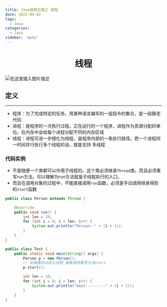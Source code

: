 ```yaml
---
title: Java成神之路之 线程
date: 2022-09-02
tags:
  - Java
categories:
  - Java
sidebar: 'auto'
---
```


<div align = "center"><h1>线程</h1></div>

![在这里插入图片描述](https://img-blog.csdnimg.cn/c01638604fd040d28203b888fe45a140.png#pic_center)

## 定义

<hr />

- 程序：为了完成特定的任务，用某种语言编写的一组指令的集合，是一段静态代码
- 进程：是程序的一次执行过程。正在运行的一个程序，进程作为资源分配的单位。在内存中会给每个进程分配不同的内存区域
- 线程：进程可进一步细化为线程，是程序内部的一条执行路径。若一个进程同一时间并行执行多个线程的话，就是支持 多线程

### 代码实例

- 不是随便一个类都可以作用子线程的。这个类必须继承`Thread`类。而且必须重写run方法。可以理解为run方法就是子线程执行的入口。
- 而且在调用对象的过程中，不能直接调用`run`函数，必须是手动调用继承得到的`start`函数

```Java
public class Person extends Thread {

    @Override
    public void run() {
        int len = 10;
        for (int i = 0; i < len; i++) {
            System.out.println("Person--" + (i + 1));
        }
    }
}
```

```Java
public class Test {
    public static void main(String[] args) {
        Person p = new Person();
        // 如果要启动定义线程 需要调用重写方法start
        p.start();

        int len = 10;
        for (int i = 0; i < len; i++) {
            System.out.println("main---------" + (i + 1));
        }
    }
}
```